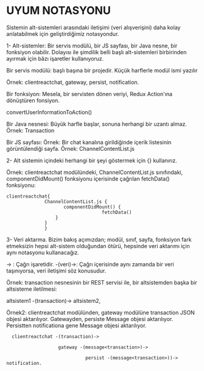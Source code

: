  # UYUM NOTASYONU
 
 Sistemin alt-sistemleri arasındaki iletişimi (veri alışverişini) daha kolay anlatabilmek için geliştirdiğimiz notasyondur.
 
1- 
   Alt-sistemler: Bir servis modülü, bir JS sayfası, bir Java nesne, bir fonksiyon olabilir. Dolayısı ile şimdilik belli başlı alt-sistemleri birbirinden ayırmak için bâzı işaretler kullanıyoruz.
  
   Bir servis modülü:  başlı başına bir projedir. Küçük harflerle modül ismi yazılır
   
   Örnek: clientreactchat, gateway, persist, notification.
   
   Bir fonksiyon: Mesela, bir servisten dönen veriyi, Redux Action'ına dönüştüren fonsiyon. 
   
   convertUserInformationToAction()
   
   Bir Java nesnesi: Büyük harfle başlar, sonuna herhangi bir uzantı almaz. Örnek: Transaction
   
   Bir JS sayfası: Örnek: Bir chat kanalına girildiğinde içerik listesinin görüntülendiği sayfa. Örnek: ChannelContentList.js
   

2- Alt sistemin içindeki herhangi bir şeyi göstermek için {} kullanırız.
 
   Örnek: clientreactchat modülündeki, ChannelContentList.js sınıfındaki, componentDidMount() fonksiyonu içerisinde çağrılan fetchData() fonksiyonu: 
    
    clientreactchat{
                  ChannelContentList.js {
                         componentDidMount() {
                                       fetchData()
                      }
                  } 
                  }
  
3- Veri aktarma. Bizim bakış açımızdan; modül, sınıf, sayfa, fonksiyon fark etmeksizin hepsi alt-sistem olduğundan ötürü, hepsinde veri aktarımı için aynı notasyonu kullanacağız.
  
  -> : Çağrı işaretidir.
  -(veri)->: Çağrı içerisinde aynı zamanda bir veri taşınıyorsa, veri iletişimi söz konusudur.
  
  Örnek: transaction nesnesinin bir REST servisi ile, bir altsistemden başka bir altsisteme iletilmesi:
  
   altsistem1 -(transaction)-> altsistem2,
 
 Örnek2: clientreactchat modülünden, gateway modülüne transaction JSON objesi aktarılıyor. Gatewayden, persiste Message<Transaction> objesi aktarılıyor. Persistten notificationa gene Message<Transaction> objesi aktarılıyor.
 
 
 
      clientreactchat -(transaction)-> 
                     
                       gateway -(message<transaction>)-> 
                                 
                                 persist -(message<transaction>))-> notification.
